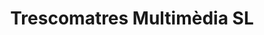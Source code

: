 ---
title: "Trescomatres Multimèdia SL"
url: /altafulla/trescomatres-multimedia-sl/
shop: ordenador
---